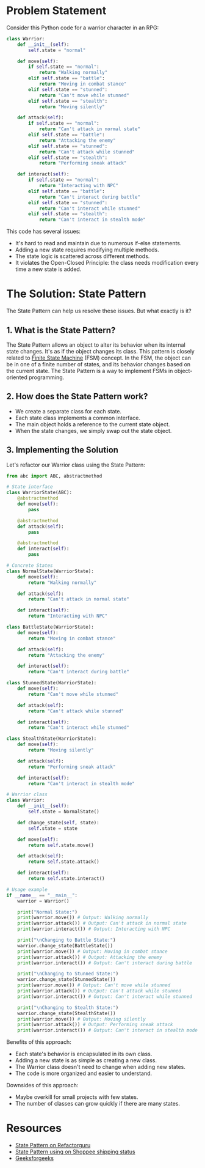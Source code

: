 # Problem Statement
Consider this Python code for a warrior character in an RPG:

```python
class Warrior:
    def __init__(self):
        self.state = "normal"

    def move(self):
        if self.state == "normal":
            return "Walking normally"
        elif self.state == "battle":
            return "Moving in combat stance"
        elif self.state == "stunned":
            return "Can't move while stunned"
        elif self.state == "stealth":
            return "Moving silently"

    def attack(self):
        if self.state == "normal":
            return "Can't attack in normal state"
        elif self.state == "battle":
            return "Attacking the enemy"
        elif self.state == "stunned":
            return "Can't attack while stunned"
        elif self.state == "stealth":
            return "Performing sneak attack"

    def interact(self):
        if self.state == "normal":
            return "Interacting with NPC"
        elif self.state == "battle":
            return "Can't interact during battle"
        elif self.state == "stunned":
            return "Can't interact while stunned"
        elif self.state == "stealth":
            return "Can't interact in stealth mode"
```

This code has several issues:

- It's hard to read and maintain due to numerous if-else statements.
- Adding a new state requires modifying multiple methods.
- The state logic is scattered across different methods.
- It violates the Open-Closed Principle: the class needs modification every time a new state is added.
  
# The Solution: State Pattern
The State Pattern can help us resolve these issues. But what exactly is it?

## 1. What is the State Pattern?
The State Pattern allows an object to alter its behavior when its internal state changes. It's as if the object changes its class.
This pattern is closely related to [Finite State Machine](https://en.wikipedia.org/wiki/Finite-state_machine#:~:text=A%20finite%2Dstate%20machine%20(FSM,states%20at%20any%20given%20time)) (FSM) concept. In the FSM, the object can be in one of a finite number of states, and its behavior changes based on the current state. The State Pattern is a way to implement FSMs in object-oriented programming. 

## 2. How does the State Pattern work?

- We create a separate class for each state.
- Each state class implements a common interface.
- The main object holds a reference to the current state object.
- When the state changes, we simply swap out the state object.
  
## 3. Implementing the Solution
Let's refactor our Warrior class using the State Pattern:
```python
from abc import ABC, abstractmethod

# State interface
class WarriorState(ABC):
    @abstractmethod
    def move(self):
        pass

    @abstractmethod
    def attack(self):
        pass

    @abstractmethod
    def interact(self):
        pass

# Concrete States
class NormalState(WarriorState):
    def move(self):
        return "Walking normally"

    def attack(self):
        return "Can't attack in normal state"

    def interact(self):
        return "Interacting with NPC"

class BattleState(WarriorState):
    def move(self):
        return "Moving in combat stance"

    def attack(self):
        return "Attacking the enemy"

    def interact(self):
        return "Can't interact during battle"

class StunnedState(WarriorState):
    def move(self):
        return "Can't move while stunned"

    def attack(self):
        return "Can't attack while stunned"

    def interact(self):
        return "Can't interact while stunned"

class StealthState(WarriorState):
    def move(self):
        return "Moving silently"

    def attack(self):
        return "Performing sneak attack"

    def interact(self):
        return "Can't interact in stealth mode"

# Warrior class
class Warrior:
    def __init__(self):
        self.state = NormalState()

    def change_state(self, state):
        self.state = state

    def move(self):
        return self.state.move()

    def attack(self):
        return self.state.attack()

    def interact(self):
        return self.state.interact()

# Usage example
if __name__ == "__main__":
    warrior = Warrior()

    print("Normal State:")
    print(warrior.move()) # Output: Walking normally
    print(warrior.attack()) # Output: Can't attack in normal state
    print(warrior.interact()) # Output: Interacting with NPC

    print("\nChanging to Battle State:")
    warrior.change_state(BattleState())
    print(warrior.move()) # Output: Moving in combat stance
    print(warrior.attack()) # Output: Attacking the enemy
    print(warrior.interact()) # Output: Can't interact during battle

    print("\nChanging to Stunned State:")
    warrior.change_state(StunnedState())
    print(warrior.move()) # Output: Can't move while stunned
    print(warrior.attack()) # Output: Can't attack while stunned
    print(warrior.interact()) # Output: Can't interact while stunned

    print("\nChanging to Stealth State:")
    warrior.change_state(StealthState())
    print(warrior.move()) # Output: Moving silently
    print(warrior.attack()) # Output: Performing sneak attack
    print(warrior.interact()) # Output: Can't interact in stealth mode
```

Benefits of this approach:

- Each state's behavior is encapsulated in its own class.
- Adding a new state is as simple as creating a new class.
- The Warrior class doesn't need to change when adding new states.
- The code is more organized and easier to understand.

Downsides of this approach:

- Maybe overkill for small projects with few states.
- The number of classes can grow quickly if there are many states.

# Resources
- [State Pattern on Refactorguru](https://refactoring.guru/design-patterns/state/python/example#lang-features)
- [State Pattern using on Shoppee shipping status](https://techmaster.vn/posts/38155/state-pattern-ap-dung-lam-phan-quan-ly-trang-thai-don-hang-shopee)
- [Geeksforgeeks](https://www.geeksforgeeks.org/state-design-pattern/)
  
